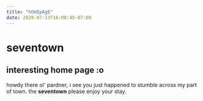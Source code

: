```yaml
---
title: "hOmEpAgE"
date: 2020-07-13T16:08:45-07:00
---
```

# seventown
## interesting home page :o

howdy there ol' pardner, i see you just happened to stumble across my part of town.
the **seventown**
please enjoy your stay.


